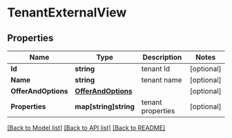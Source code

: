 # TenantExternalView

## Properties

Name | Type | Description | Notes
------------ | ------------- | ------------- | -------------
**Id** | **string** | tenant Id | [optional] 
**Name** | **string** | tenant name | [optional] 
**OfferAndOptions** | [**OfferAndOptions**](OfferAndOptions.md) |  | [optional] 
**Properties** | **map[string]string** | tenant properties | [optional] 

[[Back to Model list]](../README.md#documentation-for-models) [[Back to API list]](../README.md#documentation-for-api-endpoints) [[Back to README]](../README.md)


